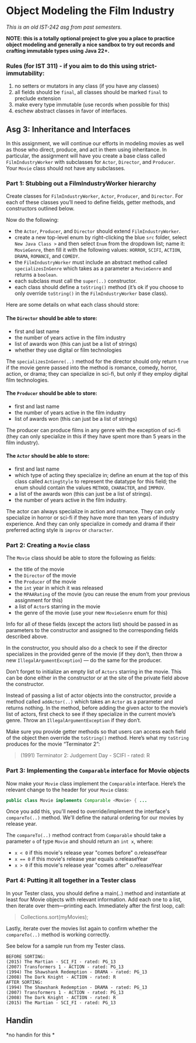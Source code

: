 # Object Modeling the Film Industry 

*This is an old IST-242 asg from past semesters.*

**NOTE: this is a totally optional project to give you a place to practice object modeling 
and generally a nice sandbox to try out records and crafting immutable types using Java 22+.**

### Rules (for IST 311) - if you aim to do this using strict-immutability:
1. no setters or mutators in any class (if you have any classes) 
2. all fields should be `final`, all classes should be marked `final` to preclude extension
3. make every type immutable (use records when possible for this) 
4. eschew abstract classes in favor of interfaces.

## Asg 3: Inheritance and Interfaces

In this assignment, we will continue our efforts in modeling movies as well as those who direct, produce, and act in them using inheritance. In particular, the assignment will have you create a base class called `FilmIndustryWorker` with subclasses for `Actor`, `Director`, and `Producer`.  
Your `Movie` class should not have any subclasses.  

### Part 1: Stubbing out a FilmIndustryWorker hierarchy  

Create classes for `FilmIndustryWorker`, `Actor`, `Producer`, and `Director`. For each of these classes you’ll need to define fields, getter methods, and constructors outlined below.

Now do the following:

- the `Actor`, `Producer`, and `Director` should extend `FilmIndustryWorker`.
- create a new top-level enum by right-clicking the blue `src` folder, select `New Java Class >` and then select `Enum` from the dropdown list; name it: `MovieGenre`, then fill it with the following values: `HORROR`, `SCIFI`, `ACTION`, `DRAMA`, `ROMANCE`, and `COMEDY`.
- the `FilmIndustryWorker` must include an abstract method called `specializesInGenre` which takes as a parameter a `MovieGenre` and returns a `boolean`.
- each subclass must call the `super(..)` constructor.
- each class should define a `toString()` method (it’s ok if you choose to only override `toString()` in the `FilmIndustryWorker` base class).

Here are some details on what each class should store:

#### The `Director` should be able to store:

- first and last name
- the number of years active in the film industry
- list of awards won (this can just be a list of strings)
- whether they use digital or film technologies

The `specializesInGenre(..)` method for the director should only return `true` if the movie genre passed into the method is romance, comedy, horror, action, or drama; they can specialize in sci-fi, but only if they employ digital film technologies.

#### The `Producer` should be able to store:

- first and last name
- the number of years active in the film industry
- list of awards won (this can just be a list of strings)

The producer can produce films in any genre with the exception of sci-fi 
(they can only specialize in this if they have spent more than 5 years in the film industry).

#### The `Actor` should be able to store:

- first and last name
- which type of acting they specialize in; define an enum at the top of this class called `ActingStyle` to represent the datatype for this field; the enum should contain the values `METHOD`, `CHARACTER`, and `IMPROV`.
- a list of the awards won (this can just be a list of strings).
- the number of years active in the film industry.

The actor can always specialize in action and romance. They can only specialize in horror or sci-fi if they have more than ten years of industry experience. And they can only specialize in comedy 
and drama if their preferred acting style is `improv` or `character`.

### Part 2: Creating a `Movie` class

The `Movie` class should be able to store the following as fields:

- the title of the movie
- the `Director` of the movie
- the `Producer` of the movie
- the `int` year in which it was released
- the `MPAARating` of the movie (you can reuse the enum from your previous assignment for this)
- a list of `Actor`s starring in the movie
- the genre of the movie (use your new `MovieGenre` enum for this)

Info for all of these fields (except the actors list) should be passed in as parameters to the constructor and assigned to the corresponding fields described above.

In the constructor, you should also do a check to see if the director specializes in the provided genre of the movie (if they don’t, then throw a new `IllegalArgumentException`) — do the same for the producer.

Don’t forget to initialize an empty list of `Actors` starring in the movie. This can be done either in the constructor or at the site of the private field above the constructor.

Instead of passing a list of actor objects into the constructor, provide a method called `addActor(..)` which takes an `Actor` as a parameter and returns nothing. In the method, before adding the given actor to the movie’s list of actors, first check to see if they specialize in the current movie’s genre. Throw an `IllegalArgumentException` if they don’t.

Make sure you provide getter methods so that users can access each field of the object then override the `toString()` method. Here’s what my `toString` produces for the movie “Terminator 2”:

> (1991) Terminator 2: Judgement Day - SCIFI - rated: R

### Part 3: Implementing the `Comparable` interface for Movie objects

Now make your `Movie` class implement the `Comparable` interface. Here’s the relevant change to the header for your `Movie` class:

```java
public class Movie implements Comparable <Movie> { ...
```

Once you add this, you'll need to override/implement the 
interface's `compareTo(..)` method. We'll define the 
natural ordering for our movies by release year. 

The `compareTo(..)` method contract from `Comparable` should 
take a parameter `o` of type `Movie` and should return 
an `int x`, where:

* `x < 0` if this movie's release year "comes before" o.releaseYear
* `x == 0` if this movie's release year equals o.releaseYear
* `x > 0` if this movie's release year "comes after" o.releaseYear

### Part 4: Putting it all together in a Tester class

In your Tester class, you should define a main(..) method and instantiate at least four Movie objects with relevant information. Add each one to a list, then iterate over them—printing each. Immediately after the first loop, call:

> Collections.sort(myMovies);

Lastly, iterate over the movies list again to confirm whether 
the `compareTo(..)` method is working correctly. 

See below for a sample run from my Tester class.

```
BEFORE SORTING:
(2015) The Martian - SCI_FI - rated: PG_13  
(2007) Transformers 1 - ACTION - rated: PG_13  
(1994) The Shawshank Redemption - DRAMA - rated: PG_13  
(2008) The Dark Knight - ACTION - rated: R
AFTER SORTING:
(1994) The Shawshank Redemption - DRAMA - rated: PG_13  
(2007) Transformers 1 - ACTION - rated: PG_13  
(2008) The Dark Knight - ACTION - rated: R  
(2015) The Martian - SCI_FI - rated: PG_13
```

## Handin

*no handin for this *
